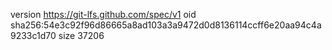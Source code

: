 version https://git-lfs.github.com/spec/v1
oid sha256:54e3c92f96d86665a8ad103a3a9472d0d8136114ccff6e20aa94c4a9233c1d70
size 37206
